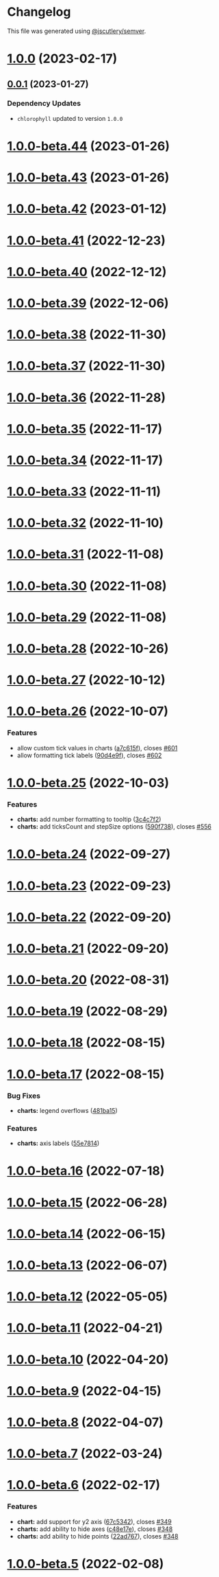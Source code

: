 # Changelog

This file was generated using [@jscutlery/semver](https://github.com/jscutlery/semver).


# [1.0.0](https://github.com/sebgroup/green/compare/@sebgroup/green-charts@0.0.1...@sebgroup/green-charts@1.0.0) (2023-02-17)



## [0.0.1](https://github.com/sebgroup/green/compare/@sebgroup/green-charts@1.0.0-beta.44...@sebgroup/green-charts@0.0.1) (2023-01-27)

### Dependency Updates

* `chlorophyll` updated to version `1.0.0`


# [1.0.0-beta.44](https://github.com/sebgroup/green/compare/@sebgroup/green-charts@1.0.0-beta.43...@sebgroup/green-charts@1.0.0-beta.44) (2023-01-26)



# [1.0.0-beta.43](https://github.com/sebgroup/green/compare/@sebgroup/green-charts@1.0.0-beta.42...@sebgroup/green-charts@1.0.0-beta.43) (2023-01-26)



# [1.0.0-beta.42](https://github.com/sebgroup/green/compare/@sebgroup/green-charts@1.0.0-beta.41...@sebgroup/green-charts@1.0.0-beta.42) (2023-01-12)



# [1.0.0-beta.41](https://github.com/sebgroup/green/compare/@sebgroup/green-charts@1.0.0-beta.40...@sebgroup/green-charts@1.0.0-beta.41) (2022-12-23)



# [1.0.0-beta.40](https://github.com/sebgroup/green/compare/@sebgroup/green-charts@1.0.0-beta.39...@sebgroup/green-charts@1.0.0-beta.40) (2022-12-12)



# [1.0.0-beta.39](https://github.com/sebgroup/green/compare/@sebgroup/green-charts@1.0.0-beta.38...@sebgroup/green-charts@1.0.0-beta.39) (2022-12-06)



# [1.0.0-beta.38](https://github.com/sebgroup/green/compare/@sebgroup/green-charts@1.0.0-beta.37...@sebgroup/green-charts@1.0.0-beta.38) (2022-11-30)



# [1.0.0-beta.37](https://github.com/sebgroup/green/compare/@sebgroup/green-charts@1.0.0-beta.36...@sebgroup/green-charts@1.0.0-beta.37) (2022-11-30)



# [1.0.0-beta.36](https://github.com/sebgroup/green/compare/@sebgroup/green-charts@1.0.0-beta.35...@sebgroup/green-charts@1.0.0-beta.36) (2022-11-28)



# [1.0.0-beta.35](https://github.com/sebgroup/green/compare/@sebgroup/green-charts@1.0.0-beta.34...@sebgroup/green-charts@1.0.0-beta.35) (2022-11-17)



# [1.0.0-beta.34](https://github.com/sebgroup/green/compare/@sebgroup/green-charts@1.0.0-beta.33...@sebgroup/green-charts@1.0.0-beta.34) (2022-11-17)



# [1.0.0-beta.33](https://github.com/sebgroup/green/compare/@sebgroup/green-charts@1.0.0-beta.32...@sebgroup/green-charts@1.0.0-beta.33) (2022-11-11)



# [1.0.0-beta.32](https://github.com/sebgroup/green/compare/@sebgroup/green-charts@1.0.0-beta.31...@sebgroup/green-charts@1.0.0-beta.32) (2022-11-10)



# [1.0.0-beta.31](https://github.com/sebgroup/green/compare/@sebgroup/green-charts@1.0.0-beta.30...@sebgroup/green-charts@1.0.0-beta.31) (2022-11-08)



# [1.0.0-beta.30](https://github.com/sebgroup/green/compare/@sebgroup/green-charts@1.0.0-beta.29...@sebgroup/green-charts@1.0.0-beta.30) (2022-11-08)



# [1.0.0-beta.29](https://github.com/sebgroup/green/compare/@sebgroup/green-charts@1.0.0-beta.28...@sebgroup/green-charts@1.0.0-beta.29) (2022-11-08)



# [1.0.0-beta.28](https://github.com/sebgroup/green/compare/@sebgroup/green-charts@1.0.0-beta.27...@sebgroup/green-charts@1.0.0-beta.28) (2022-10-26)



# [1.0.0-beta.27](https://github.com/sebgroup/green/compare/@sebgroup/green-charts@1.0.0-beta.26...@sebgroup/green-charts@1.0.0-beta.27) (2022-10-12)



# [1.0.0-beta.26](https://github.com/sebgroup/green/compare/@sebgroup/green-charts@1.0.0-beta.25...@sebgroup/green-charts@1.0.0-beta.26) (2022-10-07)


### Features

* allow custom tick values in charts ([a7c615f](https://github.com/sebgroup/green/commit/a7c615fe2194eec114e6e8176b5df658a12cc7e2)), closes [#601](https://github.com/sebgroup/green/issues/601)
* allow formatting tick labels ([90d4e9f](https://github.com/sebgroup/green/commit/90d4e9f24ae32be4b6c48514aad13d5aeaea7e08)), closes [#602](https://github.com/sebgroup/green/issues/602)



# [1.0.0-beta.25](https://github.com/sebgroup/green/compare/@sebgroup/green-charts@1.0.0-beta.24...@sebgroup/green-charts@1.0.0-beta.25) (2022-10-03)


### Features

* **charts:** add number formatting to tooltip ([3c4c7f2](https://github.com/sebgroup/green/commit/3c4c7f26685e5d08827ec3d7514c1270b7c82810))
* **charts:** add ticksCount and stepSize options ([590f738](https://github.com/sebgroup/green/commit/590f738d2a652f4ebb09506656756f033cd26894)), closes [#556](https://github.com/sebgroup/green/issues/556)



# [1.0.0-beta.24](https://github.com/sebgroup/green/compare/@sebgroup/green-charts@1.0.0-beta.23...@sebgroup/green-charts@1.0.0-beta.24) (2022-09-27)



# [1.0.0-beta.23](https://github.com/sebgroup/green/compare/@sebgroup/green-charts@1.0.0-beta.22...@sebgroup/green-charts@1.0.0-beta.23) (2022-09-23)



# [1.0.0-beta.22](https://github.com/sebgroup/green/compare/@sebgroup/green-charts@1.0.0-beta.21...@sebgroup/green-charts@1.0.0-beta.22) (2022-09-20)



# [1.0.0-beta.21](https://github.com/sebgroup/green/compare/@sebgroup/green-charts@1.0.0-beta.20...@sebgroup/green-charts@1.0.0-beta.21) (2022-09-20)



# [1.0.0-beta.20](https://github.com/sebgroup/green/compare/@sebgroup/green-charts@1.0.0-beta.19...@sebgroup/green-charts@1.0.0-beta.20) (2022-08-31)



# [1.0.0-beta.19](https://github.com/sebgroup/green/compare/@sebgroup/green-charts@1.0.0-beta.18...@sebgroup/green-charts@1.0.0-beta.19) (2022-08-29)



# [1.0.0-beta.18](https://github.com/sebgroup/green/compare/@sebgroup/green-charts@1.0.0-beta.17...@sebgroup/green-charts@1.0.0-beta.18) (2022-08-15)



# [1.0.0-beta.17](https://github.com/sebgroup/green/compare/@sebgroup/green-charts@1.0.0-beta.16...@sebgroup/green-charts@1.0.0-beta.17) (2022-08-15)


### Bug Fixes

* **charts:** legend overflows ([481ba15](https://github.com/sebgroup/green/commit/481ba155546dad884e706b52ecfbcc52e32ff060))


### Features

* **charts:** axis labels ([55e7814](https://github.com/sebgroup/green/commit/55e781413c90c3dc477cff6d506ebf2a26b763e2))



# [1.0.0-beta.16](https://github.com/sebgroup/green/compare/@sebgroup/green-charts@1.0.0-beta.15...@sebgroup/green-charts@1.0.0-beta.16) (2022-07-18)



# [1.0.0-beta.15](https://github.com/sebgroup/green/compare/@sebgroup/green-charts@1.0.0-beta.14...@sebgroup/green-charts@1.0.0-beta.15) (2022-06-28)



# [1.0.0-beta.14](https://github.com/sebgroup/green/compare/@sebgroup/green-charts@1.0.0-beta.13...@sebgroup/green-charts@1.0.0-beta.14) (2022-06-15)



# [1.0.0-beta.13](https://github.com/sebgroup/green/compare/@sebgroup/green-charts@1.0.0-beta.12...@sebgroup/green-charts@1.0.0-beta.13) (2022-06-07)



# [1.0.0-beta.12](https://github.com/sebgroup/green/compare/@sebgroup/green-charts@1.0.0-beta.11...@sebgroup/green-charts@1.0.0-beta.12) (2022-05-05)



# [1.0.0-beta.11](https://github.com/sebgroup/green/compare/@sebgroup/green-charts@1.0.0-beta.10...@sebgroup/green-charts@1.0.0-beta.11) (2022-04-21)



# [1.0.0-beta.10](https://github.com/sebgroup/green/compare/@sebgroup/green-charts@1.0.0-beta.9...@sebgroup/green-charts@1.0.0-beta.10) (2022-04-20)



# [1.0.0-beta.9](https://github.com/sebgroup/green/compare/@sebgroup/green-charts@1.0.0-beta.8...@sebgroup/green-charts@1.0.0-beta.9) (2022-04-15)



# [1.0.0-beta.8](https://github.com/sebgroup/green/compare/@sebgroup/green-charts@1.0.0-beta.7...@sebgroup/green-charts@1.0.0-beta.8) (2022-04-07)



# [1.0.0-beta.7](https://github.com/sebgroup/green/compare/@sebgroup/green-charts@1.0.0-beta.6...@sebgroup/green-charts@1.0.0-beta.7) (2022-03-24)



# [1.0.0-beta.6](https://github.com/sebgroup/green/compare/@sebgroup/green-charts@1.0.0-beta.5...@sebgroup/green-charts@1.0.0-beta.6) (2022-02-17)


### Features

* **chart:** add support for y2 axis ([67c5342](https://github.com/sebgroup/green/commit/67c534259047f535918dd1f8dec206985dc10170)), closes [#349](https://github.com/sebgroup/green/issues/349)
* **charts:** add ability to hide axes ([c48e17e](https://github.com/sebgroup/green/commit/c48e17ea4f6f2b04d3a8355596cc9a799e3d2bba)), closes [#348](https://github.com/sebgroup/green/issues/348)
* **charts:** add ability to hide points ([22ad767](https://github.com/sebgroup/green/commit/22ad767a83f6dc1a38044dc04460c2457dd9a559)), closes [#348](https://github.com/sebgroup/green/issues/348)



# [1.0.0-beta.5](https://github.com/sebgroup/green/compare/@sebgroup/green-charts@1.0.0-beta.4...@sebgroup/green-charts@1.0.0-beta.5) (2022-02-08)
